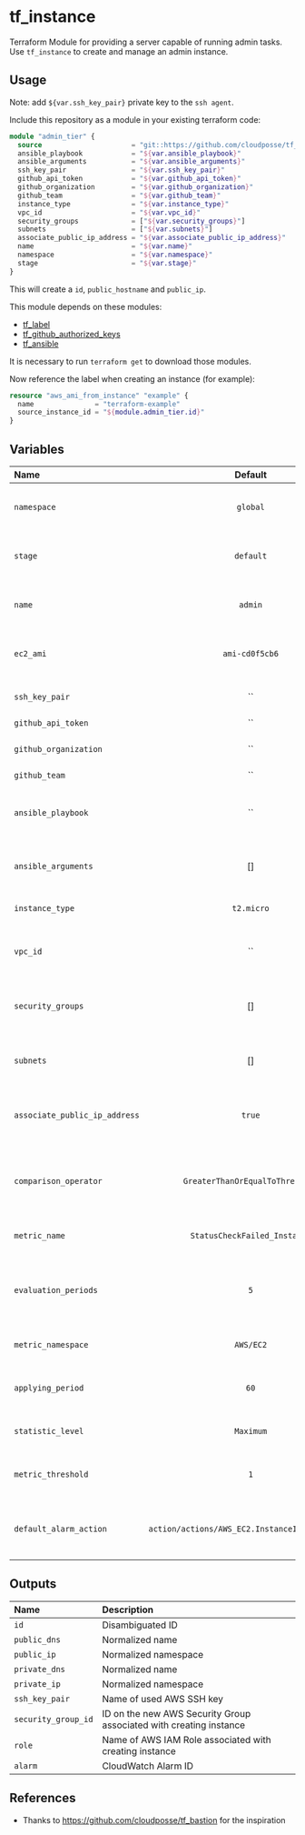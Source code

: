 # tf_instance

Terraform Module for providing a server capable of running admin tasks. Use `tf_instance` to create and manage an admin instance.

## Usage

Note: add `${var.ssh_key_pair}` private key to the `ssh agent`.

Include this repository as a module in your existing terraform code:

```terraform
module "admin_tier" {
  source                      = "git::https://github.com/cloudposse/tf_instance.git?ref=master"
  ansible_playbook            = "${var.ansible_playbook}"
  ansible_arguments           = "${var.ansible_arguments}"
  ssh_key_pair                = "${var.ssh_key_pair}"
  github_api_token            = "${var.github_api_token}"
  github_organization         = "${var.github_organization}"
  github_team                 = "${var.github_team}"
  instance_type               = "${var.instance_type}"
  vpc_id                      = "${var.vpc_id}"
  security_groups             = ["${var.security_groups}"]
  subnets                     = ["${var.subnets}"]
  associate_public_ip_address = "${var.associate_public_ip_address}"
  name                        = "${var.name}"
  namespace                   = "${var.namespace}"
  stage                       = "${var.stage}"
}
```

This will create a `id`, `public_hostname` and `public_ip`.

This module depends on these modules:

* [tf_label](https://github.com/cloudposse/tf_label)
* [tf_github_authorized_keys](https://github.com/cloudposse/tf_github_authorized_keys)
* [tf_ansible](https://github.com/cloudposse/tf_ansible)

It is necessary to run `terraform get` to download those modules.

Now reference the label when creating an instance (for example):
```terraform
resource "aws_ami_from_instance" "example" {
  name               = "terraform-example"
  source_instance_id = "${module.admin_tier.id}"
}
```

## Variables

|  Name                        |  Default                                     |  Description                                                                     | Required |
|:-----------------------------|:--------------------------------------------:|:---------------------------------------------------------------------------------|:--------:|
| `namespace`                  | `global`                                     | Namespace (e.g. `cp` or `cloudposse`) - required for `tf_label` module           | Yes      |
| `stage`                      | `default`                                    | Stage (e.g. `prod`, `dev`, `staging` - required for `tf_label` module            | Yes      |
| `name`                       | `admin`                                      | Name  (e.g. `bastion` or `db`) - required for `tf_label` module                  | Yes      |
| `ec2_ami`                    | `ami-cd0f5cb6`                               | By default it is an AMI provided by Amazon with Ubuntu 16.04                     | No       |
| `ssh_key_pair`               | ``                                           | SSH key pair to be provisioned on instance                                       | Yes      |
| `github_api_token`           | ``                                           | GitHub API token                                                                 | Yes      |
| `github_organization`        | ``                                           | GitHub organization name                                                         | Yes      |
| `github_team`                | ``                                           | GitHub team                                                                      | Yes      |
| `ansible_playbook`           | ``                                           | Path to the playbook - required for `tf_ansible` (e.g. `./admin_tier.yml`)       | Yes      |
| `ansible_arguments`          | []                                           | List of ansible arguments (e.g. `["--user=ubuntu"]`)                             | No       |
| `instance_type`              | `t2.micro`                                   | The type of the creating instance (e.g. `t2.micro`)                              | No       |
| `vpc_id`                     | ``                                           | The id of the VPC that the creating instance security group belongs to           | Yes      |
| `security_groups`            | []                                           | List of Security Group IDs allowed to connect to creating instance               | Yes      |
| `subnets`                    | []                                           | List of VPC Subnet IDs creating instance launched in                             | Yes      |
| `associate_public_ip_address`| `true`                                       | Associate a public ip address with the creating instance. Boolean value          | No       |
| `comparison_operator`        | `GreaterThanOrEqualToThreshold`              | Arithmetic operation to use when comparing the specified Statistic and Threshold | Yes      |
| `metric_name`                | `StatusCheckFailed_Instance`                 | Name for the alarm's associated metric                                           | Yes      |
| `evaluation_periods`         | `5`                                          | Number of periods over which data is compared to the specified threshold         | Yes      |
| `metric_namespace`           | `AWS/EC2`                                    | Namespace for the alarm's associated metric                                      | Yes      |
| `applying_period`            | `60`                                         | Period in seconds over which the specified statistic is applied                  | Yes      |
| `statistic_level`            | `Maximum`                                    | Statistic to apply to the alarm's associated metric                              | Yes      |
| `metric_threshold`           | `1`                                          | Value against which the specified statistic is compared                          | Yes      |
| `default_alarm_action`       |`action/actions/AWS_EC2.InstanceId.Reboot/1.0`| String of action to execute when this alarm transitions into an ALARM state      | Yes      |





## Outputs

| Name                | Description                                                        |
|:--------------------|:-------------------------------------------------------------------|
| `id`                | Disambiguated ID                                                   |
| `public_dns`        | Normalized name                                                    |
| `public_ip`         | Normalized namespace    |
| `private_dns`       | Normalized name         |
| `private_ip`        | Normalized namespace                                               |
| `ssh_key_pair`      | Name of used AWS SSH key                                           |
| `security_group_id` | ID on the new AWS Security Group associated with creating instance |
| `role`              | Name of AWS IAM Role associated with creating instance             |
| `alarm`             | CloudWatch Alarm ID                                                |

## References
* Thanks to https://github.com/cloudposse/tf_bastion for the inspiration
